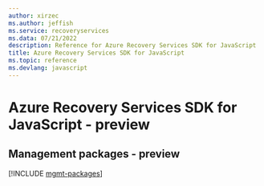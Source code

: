 ```yaml
---
author: xirzec
ms.author: jeffish
ms.service: recoveryservices
ms.data: 07/21/2022
description: Reference for Azure Recovery Services SDK for JavaScript
title: Azure Recovery Services SDK for JavaScript
ms.topic: reference
ms.devlang: javascript
---
```

# Azure Recovery Services SDK for JavaScript - preview

## Management packages - preview
[!INCLUDE [mgmt-packages](recovery-services-mgmt-index.md)]